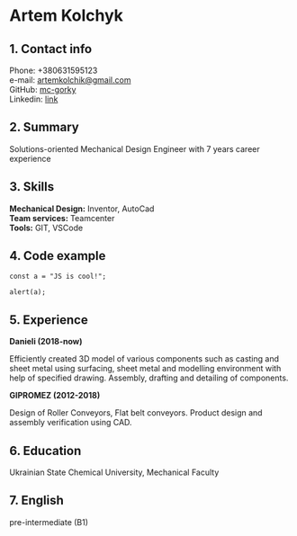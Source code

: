 # Artem Kolchyk


## 1. Contact info
Phone: +380631595123  
e-mail: artemkolchik@gmail.com  
GitHub: [mc-gorky](https://github.com/ArtemKolchyk)  
Linkedin: [link](https://www.linkedin.com/in/artemkolchyk/)  

## 2. Summary

Solutions-oriented Mechanical Design Engineer with 7 years career experience

## 3. Skills

**Mechanical Design:** Inventor, AutoCad  
**Team services:** Teamcenter  
**Tools:** GIT, VSCode  


## 4. Code example

```
const a = "JS is cool!";

alert(a);

```

## 5. Experience 

**Danieli (2018-now)**

Efficiently created 3D model of various components such as casting and sheet 
metal using surfacing, sheet metal and modelling environment with help of 
specified drawing. Assembly, drafting and detailing of components.

**GIPROMEZ  (2012-2018)**

Design of Roller Conveyors, Flat belt conveyors. 
Product design and assembly verification using CAD.

## 6. Education

Ukrainian State Chemical University, Mechanical Faculty

## 7. English

pre-intermediate (B1) 